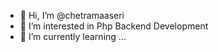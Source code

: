 - 👋 Hi, I’m @chetramaaseri
- 👀 I’m interested in Php Backend Development
- 🌱 I’m currently learning ...

<!---
chetramaaseri/chetramaaseri is a ✨ special ✨ repository because its `README.md` (this file) appears on your GitHub profile.
You can click the Preview link to take a look at your changes.
--->
